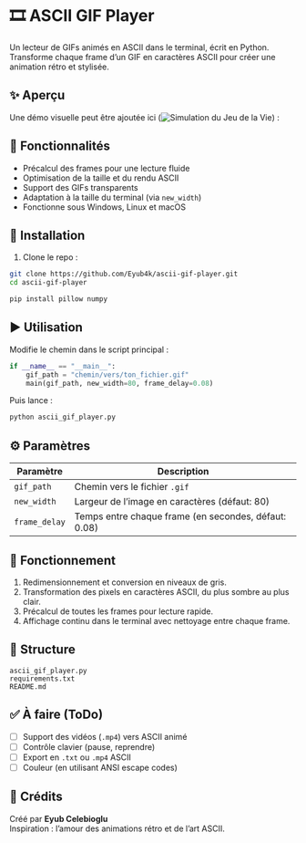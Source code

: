 # 🎞️ ASCII GIF Player

Un lecteur de GIFs animés en ASCII dans le terminal, écrit en Python.  
Transforme chaque frame d’un GIF en caractères ASCII pour créer une animation rétro et stylisée.

## ✨ Aperçu

Une démo visuelle peut être ajoutée ici (![Simulation du Jeu de la Vie](assets/conway_screen.jpg)) :

## 🚀 Fonctionnalités

- Précalcul des frames pour une lecture fluide
- Optimisation de la taille et du rendu ASCII
- Support des GIFs transparents
- Adaptation à la taille du terminal (via `new_width`)
- Fonctionne sous Windows, Linux et macOS

## 🔧 Installation

1. Clone le repo :

```bash
git clone https://github.com/Eyub4k/ascii-gif-player.git
cd ascii-gif-player
```

```bash
pip install pillow numpy
```

## ▶️ Utilisation

Modifie le chemin dans le script principal :

```python
if __name__ == "__main__":
    gif_path = "chemin/vers/ton_fichier.gif"
    main(gif_path, new_width=80, frame_delay=0.08)
```

Puis lance :

```bash
python ascii_gif_player.py
```

## ⚙️ Paramètres

| Paramètre       | Description                                           |
|------------------|--------------------------------------------------------|
| `gif_path`       | Chemin vers le fichier `.gif`                         |
| `new_width`      | Largeur de l’image en caractères (défaut: 80)        |
| `frame_delay`    | Temps entre chaque frame (en secondes, défaut: 0.08) |

## 🧠 Fonctionnement

1. Redimensionnement et conversion en niveaux de gris.
2. Transformation des pixels en caractères ASCII, du plus sombre au plus clair.
3. Précalcul de toutes les frames pour lecture rapide.
4. Affichage continu dans le terminal avec nettoyage entre chaque frame.

## 📁 Structure

```
ascii_gif_player.py
requirements.txt
README.md
```

## ✅ À faire (ToDo)

- [ ] Support des vidéos (`.mp4`) vers ASCII animé
- [ ] Contrôle clavier (pause, reprendre)
- [ ] Export en `.txt` ou `.mp4` ASCII
- [ ] Couleur (en utilisant ANSI escape codes)

## 🙌 Crédits

Créé par **Eyub Celebioglu**  
Inspiration : l’amour des animations rétro et de l’art ASCII.
